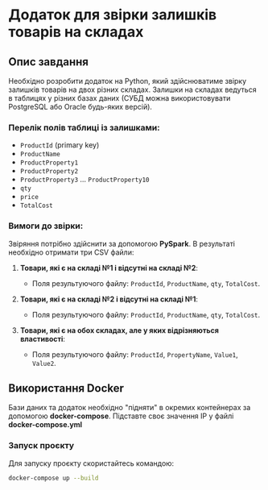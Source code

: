 # Додаток для звірки залишків товарів на складах

## Опис завдання

Необхідно розробити додаток на Python, який здійснюватиме звірку залишків товарів на двох різних складах. Залишки на складах ведуться в таблицях у різних базах даних (СУБД можна використовувати PostgreSQL або Oracle будь-яких версій).

### Перелік полів таблиці із залишками:

- `ProductId` (primary key)
- `ProductName`
- `ProductProperty1`
- `ProductProperty2`
- `ProductProperty3` ... `ProductProperty10`
- `qty`
- `price`
- `TotalCost`

### Вимоги до звірки:

Звіряння потрібно здійснити за допомогою **PySpark**. В результаті необхідно отримати три CSV файли:

1. **Товари, які є на складі №1 і відсутні на складі №2**:
    - Поля результуючого файлу: `ProductId`, `ProductName`, `qty`, `TotalCost`.

2. **Товари, які є на складі №2 і відсутні на складі №1**:
    - Поля результуючого файлу: `ProductId`, `ProductName`, `qty`, `TotalCost`.

3. **Товари, які є на обох складах, але у яких відрізняються властивості**:
    - Поля результуючого файлу: `ProductId`, `PropertyName`, `Value1`, `Value2`.

## Використання Docker

Бази даних та додаток необхідно "підняти" в окремих контейнерах за допомогою **docker-compose**. Підставте своє значення IP у файлі **docker-compose.yml**

### Запуск проєкту

Для запуску проєкту скористайтесь командою:

```bash
docker-compose up --build

